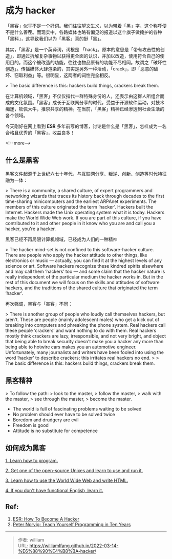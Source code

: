 # 成为 hacker


「黑客」似乎不是一个好词。我们往往望文生义，以为带着「黑」字，这个称呼便不是什么善茬。而现实中，各路媒体也略有偏见的报道以这个旗子做掩护的各种「黑料」，这导致我们以为「黑客」真的挺「黑」。

其实，「黑客」是一个英译词，词根是 「hack」。原本的意思是「带有攻击性的创造」，即通过拆解复杂事物以获得更全面的认识，并加以改造，使用符合自己的使用目的。而这个被改造的功能，往往也物品原有的功能不尽相同。故谓之「破坏性创造」。传播媒体大肆渲染的，其实是另外一种活动，「crack」，即「恶意的破坏、窃取利益」等。很明显，这两者的词性完全相反。

&gt; The basic difference is this: hackers build things, crackers break them.

在计算机领域，「黑客」不仅仅指代一群特殊身份的人，还表示由这群人所组合而成的文化氛围。「黑客」成长于互联网分享的时代，受益于开源软件运动，对技术痴迷，钦佩大牛，推崇共享的精神。在当前，「黑客」精神已经渗透到社会生活的各个领域。

今天刚好在网上看到 **ESR** 多年前写的博客，讨论是什么是「黑客」，怎样成为一名合格且优秀的「黑客」，收益良多！

&lt;!--more--&gt;

## 什么是黑客

黑客文件起源于上世纪六七十年代，与互联网分享、叛逆、创新、创造等时代特征融为一体：

&gt; There is a community, a shared culture, of expert programmers and networking wizards that traces its history back through decades to the first time-sharing minicomputers and the earliest ARPAnet experiments. The members of this culture originated the term ‘hacker’. Hackers built the Internet. Hackers made the Unix operating system what it is today. Hackers make the World Wide Web work. If you are part of this culture, if you have contributed to it and other people in it know who you are and call you a hacker, you&#39;re a hacker.

黑客已经不再局限计算机领域，已经成为人们的一种精神

&gt; The hacker mind-set is not confined to this software-hacker culture. There are people who apply the hacker attitude to other things, like electronics or music — actually, you can find it at the highest levels of any science or art. Software hackers recognize these kindred spirits elsewhere and may call them ‘hackers’ too — and some claim that the hacker nature is really independent of the particular medium the hacker works in. But in the rest of this document we will focus on the skills and attitudes of software hackers, and the traditions of the shared culture that originated the term ‘hacker’.

再次强调，黑客与「害客」不同：

&gt; There is another group of people who loudly call themselves hackers, but aren&#39;t. These are people (mainly adolescent males) who get a kick out of breaking into computers and phreaking the phone system. Real hackers call these people ‘crackers’ and want nothing to do with them. Real hackers mostly think crackers are lazy, irresponsible, and not very bright, and object that being able to break security doesn&#39;t make you a hacker any more than being able to hotwire cars makes you an automotive engineer. Unfortunately, many journalists and writers have been fooled into using the word ‘hacker’ to describe crackers; this irritates real hackers no end.
&gt;
&gt; The basic difference is this: hackers build things, crackers break them.

## 黑客精神

&gt;   To follow the path:
&gt;   look to the master,
&gt;   follow the master,
&gt;   walk with the master,
&gt;   see through the master,
&gt;   become the master.

- The world is full of fascinating problems waiting to be solved
- No problem should ever have to be solved twice
- Boredom and drudgery are evil
- Freedom is good
- Attitude is no substitute for competence

## 如何成为黑客

[1. Learn how to program.](http://catb.org/~esr/faqs/hacker-howto.html#skills1)

[2. Get one of the open-source Unixes and learn to use and run it.](http://catb.org/~esr/faqs/hacker-howto.html#skills2)

[3. Learn how to use the World Wide Web and write HTML.](http://catb.org/~esr/faqs/hacker-howto.html#skills3)

[4. If you don&#39;t have functional English, learn it.](http://catb.org/~esr/faqs/hacker-howto.html#skills4)

## Ref:

1. [ESR: How To Become A Hacker](http://catb.org/~esr/faqs/hacker-howto.html)
2. [Peter Norvig: Teach Yourself Programming in Ten Years](http://norvig.com/21-days.html)



---

> 作者: william  
> URL: https://williamlfang.github.io/2022-03-14-%E6%88%90%E4%B8%BA-hacker/  

